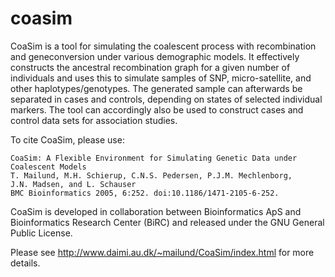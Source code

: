 coasim
======

CoaSim is a tool for simulating the coalescent process with recombination
and geneconversion under various demographic models. It effectively
constructs the ancestral recombination graph for a given number of
individuals and uses this to simulate samples of SNP, micro-satellite,
and other haplotypes/genotypes. The generated sample can afterwards be
separated in cases and controls, depending on states of selected individual
markers. The tool can accordingly also be used to construct cases and
control data sets for association studies.

To cite CoaSim, please use:

    CoaSim: A Flexible Environment for Simulating Genetic Data under
    Coalescent Models
    T. Mailund, M.H. Schierup, C.N.S. Pedersen, P.J.M. Mechlenborg,
    J.N. Madsen, and L. Schauser
    BMC Bioinformatics 2005, 6:252. doi:10.1186/1471-2105-6-252.

CoaSim is developed in collaboration between Bioinformatics ApS and
Bioinformatics Research Center (BiRC) and released under the GNU
General Public License.

Please see http://www.daimi.au.dk/~mailund/CoaSim/index.html for more
details.
